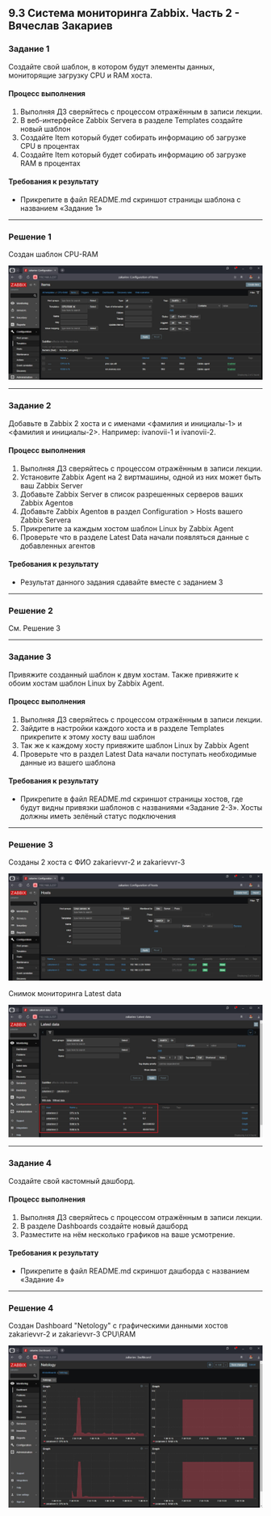 ## 9.3 Система мониторинга Zabbix. Часть 2 - Вячеслав Закариев

### Задание 1
Создайте свой шаблон, в котором будут элементы данных, мониторящие загрузку CPU и RAM хоста.

#### Процесс выполнения
1. Выполняя ДЗ сверяйтесь с процессом отражённым в записи лекции.
2. В веб-интерфейсе Zabbix Servera в разделе Templates создайте новый шаблон
3. Создайте Item который будет собирать информацию об загрузке CPU в процентах
4. Создайте Item который будет собирать информацию об загрузке RAM в процентах

#### Требования к результату
* Прикрепите в файл README.md скриншот страницы шаблона с названием «Задание 1»

---

### Решение 1

Создан шаблон CPU-RAM

![cpu-ram](https://github.com/SlavaZakariev/netology/blob/5f35c5257622781ab55ca9530ef8a066d2ceb7ad/monitoring/9.3_zabbix_part2/resources/zabbix_2.1.jpg)

---

### Задание 2
Добавьте в Zabbix 2 хоста и c именами <фамилия и инициалы-1> и <фамилия и инициалы-2>. Например: ivanovii-1 и ivanovii-2.

#### Процесс выполнения
1. Выполняя ДЗ сверяйтесь с процессом отражённым в записи лекции.
2. Установите Zabbix Agent на 2 виртмашины, одной из них может быть ваш Zabbix Server
3. Добавьте Zabbix Server в список разрешенных серверов ваших Zabbix Agentов
4. Добавьте Zabbix Agentов в раздел Configuration > Hosts вашего Zabbix Servera
5. Прикрепите за каждым хостом шаблон Linux by Zabbix Agent
6. Проверьте что в разделе Latest Data начали появляться данные с добавленных агентов

#### Требования к результату
* Результат данного задания сдавайте вместе с заданием 3
---

### Решение 2

См. Решение 3

---

### Задание 3
Привяжите созданный шаблон к двум хостам. Также привяжите к обоим хостам шаблон Linux by Zabbix Agent.

#### Процесс выполнения
1. Выполняя ДЗ сверяйтесь с процессом отражённым в записи лекции.
2. Зайдите в настройки каждого хоста и в разделе Templates прикрепите к этому хосту ваш шаблон
3. Так же к каждому хосту привяжите шаблон Linux by Zabbix Agent
4. Проверьте что в раздел Latest Data начали поступать необходимые данные из вашего шаблона

#### Требования к результату
* Прикрепите в файл README.md скриншот страницы хостов, где будут видны привязки шаблонов с названиями «Задание 2-3». Хосты должны иметь зелёный статус подключения

---

### Решение 3

Созданы 2 хоста с ФИО zakarievvr-2 и zakarievvr-3

![hosts](https://github.com/SlavaZakariev/netology/blob/5f35c5257622781ab55ca9530ef8a066d2ceb7ad/monitoring/9.3_zabbix_part2/resources/zabbix_2.2.jpg)

Снимок мониторинга Latest data

![data](https://github.com/SlavaZakariev/netology/blob/5f35c5257622781ab55ca9530ef8a066d2ceb7ad/monitoring/9.3_zabbix_part2/resources/zabbix_2.3.jpg)

---

### Задание 4
Создайте свой кастомный дашборд.

#### Процесс выполнения
1. Выполняя ДЗ сверяйтесь с процессом отражённым в записи лекции.
2. В разделе Dashboards создайте новый дашборд
3. Разместите на нём несколько графиков на ваше усмотрение.

#### Требования к результату
* Прикрепите в файл README.md скриншот дашборда с названием «Задание 4»

---

### Решение 4

Создан Dashboard "Netology" с графическими данными хостов zakarievvr-2 и zakarievvr-3 CPU\RAM

![dash](https://github.com/SlavaZakariev/netology/blob/5f35c5257622781ab55ca9530ef8a066d2ceb7ad/monitoring/9.3_zabbix_part2/resources/zabbix_2.4.jpg)
